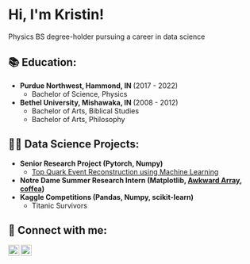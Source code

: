 <h1>Hi, I'm Kristin! </h1> Physics BS degree-holder pursuing a career in data science

<h2>📚 Education: </h2>

- <b> Purdue Northwest, Hammond, IN </b> (2017 - 2022)
  - Bachelor of Science, Physics
- <b> Bethel University, Mishawaka, IN </b> (2008 - 2012)
  - Bachelor of Arts, Biblical Studies
  - Bachelor of Arts, Philosophy

<h2>👨‍💻 Data Science Projects:</h2>

- <b>Senior Research Project (Pytorch, Numpy) </b>
  - [Top Quark Event Reconstruction using Machine Learning](https://github.com/ND-CMS-Event-Reco)
- <b>Notre Dame Summer Research Intern (Matplotlib, [Awkward Array](https://awkward-array.readthedocs.io/en/latest/), [coffea](https://coffeateam.github.io/coffea/))</b>
- <b>Kaggle Competitions (Pandas, Numpy, scikit-learn)</b>
  - Titanic Survivors

<h2> 🤳 Connect with me:</h2>

[<img align="left" alt="KristinSwartz-Schult | Twitter" width="22px" src="https://cdn.jsdelivr.net/npm/simple-icons@v3/icons/twitter.svg" />][twitter]
[<img align="left" alt="KristinSwartz-Schult | LinkedIn" width="22px" src="https://cdn.jsdelivr.net/npm/simple-icons@v3/icons/linkedin.svg" />][linkedin]

[twitter]: https://twitter.com/kjschwartzle
[linkedin]: https://www.linkedin.com/in/kristin-swartz-schult-08837012a/
